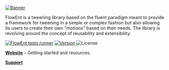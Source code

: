 
[![Banner](https://github.com/Fried-Synapse/FlowEnt.Builder/blob/main/Assets/Content/Promo/Banner.jpg)](https://flowent.friedsynapse.com)

FlowEnt is a tweening library based on the fluent paradigm meant to provide a framework for tweening in a simple or complex fashion but also allowing its users to create their own "motions" based on their needs.
The library is revolving around the concept of reusability and extensibility.

[![FlowEnt tests runner](https://github.com/Fried-Synapse/FlowEnt.Builder/actions/workflows/tests.yml/badge.svg)](https://github.com/Fried-Synapse/FlowEnt.Builder/actions/workflows/tests.yml)
[![Version](https://img.shields.io/github/v/release/Fried-Synapse/FlowEnt?include_prereleases)](https://github.com/Fried-Synapse/FlowEnt/releases)
![License](https://img.shields.io/github/license/Fried-Synapse/FlowEnt?color=41cf58)

**[Website](https://flowent.friedsynapse.com)** - Getting started and resources.

**[Support](mailto:flowent@friedsynapse.com)**
